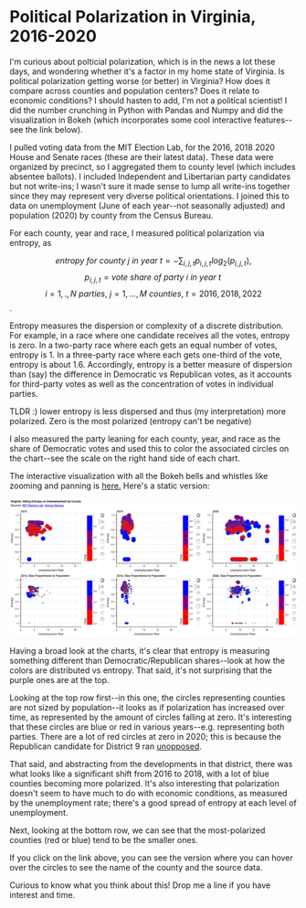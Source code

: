# Political Polarization in Virginia, 2016-2020

I'm curious about polticial polarization, which is in the news a lot these days, and wondering whether it's a factor in my home state of Virginia. Is political polarization getting worse (or better) in Virginia? How does it compare across counties and population centers? Does it relate to economic conditions? I should hasten to add, I'm not a political scientist! I did the number crunching in Python with Pandas and Numpy and did the visualization in Bokeh (which incorporates some cool interactive features--see the link below). 

I pulled voting data from the MIT Election Lab, for the 2016, 2018 2020 House and Senate races (these are their latest data). These data were organized by precinct, so I aggregated them to county level (which includes absentee ballots). I included Independent and Libertarian party candidates but not write-ins; I wasn't sure it made sense to lump all write-ins together since they may represent very diverse political orientations. I joined this to data on unemployment (June of each year--not seasonally adjusted) and population (2020) by county from the Census Bureau.

For each county, year and race, I measured political polarization via entropy, as

$$entropy\ for\  county\  j\  in\  year\  t = -\sum_{i,j,t} p_{i,j,t} log_2(p_{i,j,t}),$$
$$p_{i,j,t}=vote\ share\ of\ party\ i\ in\ year\ t\,$$
$$i = 1,.,N\ parties,\ j=1,...,M\ counties,\ t=2016,2018,2022$$.

Entropy measures the dispersion or complexity of a discrete distribution. For example, in a race where one candidate receives all the votes, entropy is zero. In a two-party race where each gets an equal number of votes, entropy is 1. In a three-party race where each gets one-third of the vote, entropy is about 1.6. Accordingly, entropy is a better measure of dispersion than (say) the difference in Democratic vs Republican votes, as it accounts for third-party votes as well as the concentration of votes in individual parties. 

TLDR :) lower entropy is less dispersed and thus (my interpretation) more polarized. Zero is the most polarized (entropy can't be negative) 

I also measured the party leaning for each county, year, and race as the share of Democratic votes and used this to color the associated circles on the chart--see the scale on the right hand side of each chart.

The interactive visualization with all the Bokeh bells and whistles like zooming and panning is [here.](https://charlie-kramer.github.io/va_voting_entropy/) Here's a static version:

![](va_voting.png)

Having a broad look at the charts, it's clear that entropy is measuring something different than Democratic/Republican shares--look at how the colors are distributed vs entropy. That said, it's not surprising that the purple ones are at the top. 

Looking at the top row first--in this one, the circles representing counties are not sized by population--it looks as if polarization has increased over time, as represented by the amount of circles falling at zero. It's interesting that these circles are blue or red in various years--e.g. representing both parties. There are a lot of red circles at zero in 2020; this is because the Republican candidate for District 9 ran [unopposed](https://en.wikipedia.org/wiki/2020_United_States_House_of_Representatives_elections_in_Virginia#District_9).

That said, and abstracting from the developments in that district, there was what looks like a significant shift from 2016 to 2018, with a lot of blue counties becoming more polarized. It's also interesting that polarization doesn't seem to have much to do with economic conditions, as measured by the unemployment rate; there's a good spread of entropy at each level of unemployment. 

Next, looking at the bottom row, we can see that the most-polarized counties (red or blue) tend to be the smaller ones. 

If you click on the link above, you can see the version where you can hover over the circles to see the name of the county and the source data. 

Curious to know what you think about this! Drop me a line if you have interest and time.


